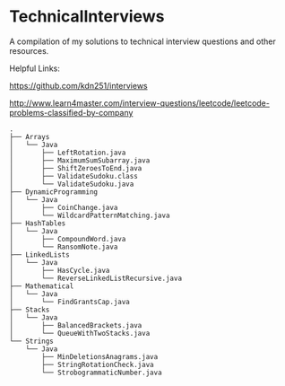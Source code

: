 # TechnicalInterviews
A compilation of my solutions to technical interview
questions and other resources.

Helpful Links:

https://github.com/kdn251/interviews

http://www.learn4master.com/interview-questions/leetcode/leetcode-problems-classified-by-company

```
.  
├── Arrays  
│   └── Java  
│       ├── LeftRotation.java  
│       ├── MaximumSumSubarray.java  
│       ├── ShiftZeroesToEnd.java  
│       ├── ValidateSudoku.class  
│       └── ValidateSudoku.java  
├── DynamicProgramming  
│   └── Java  
│       ├── CoinChange.java  
│       └── WildcardPatternMatching.java  
├── HashTables  
│   └── Java  
│       ├── CompoundWord.java  
│       └── RansomNote.java  
├── LinkedLists  
│   └── Java  
│       ├── HasCycle.java  
│       └── ReverseLinkedListRecursive.java  
├── Mathematical  
│   └── Java  
│       └── FindGrantsCap.java  
├── Stacks  
│   └── Java  
│       ├── BalancedBrackets.java  
│       └── QueueWithTwoStacks.java  
└── Strings  
    └── Java  
        ├── MinDeletionsAnagrams.java  
        ├── StringRotationCheck.java  
        └── StrobogrammaticNumber.java  
```
